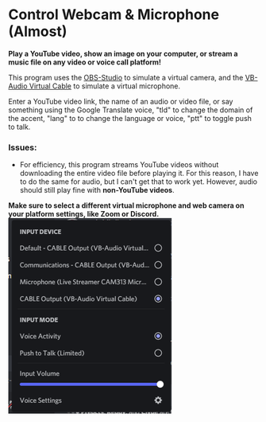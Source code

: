 # Control Webcam & Microphone (Almost)

**Play a YouTube video, show an image on your computer, or stream a music file on any video or voice call platform!**

This program uses the [OBS-Studio](https://obsproject.com/) to simulate a virtual camera, and the
[VB-Audio Virtual Cable](https://vb-audio.com/Cable/) to simulate a virtual microphone.

Enter a YouTube video link, the name of an audio or video file, or say something using the Google Translate voice, 
"tld" to change the domain of the accent, "lang" to to change the language or voice, "ptt" to toggle push to talk.

### Issues:
- For efficiency, this program streams YouTube videos without downloading the entire video file before playing it.
For this reason, I have to do the same for audio, but I can't get that to work yet. However, audio should still 
play fine with **non-YouTube videos**.

**Make sure to select a different virtual microphone and web camera on your platform settings, like Zoom or Discord.**\
![Example input device](https://github.com/mmbaguette/Control-Webcam-Microphone/blob/main/example%20images/input_device.PNG?raw=true)
